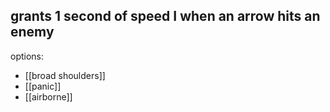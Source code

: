 grants 1 second of speed I when an arrow hits an enemy
--- 
options:
- [[broad shoulders]]
- [[panic]]
- [[airborne]]